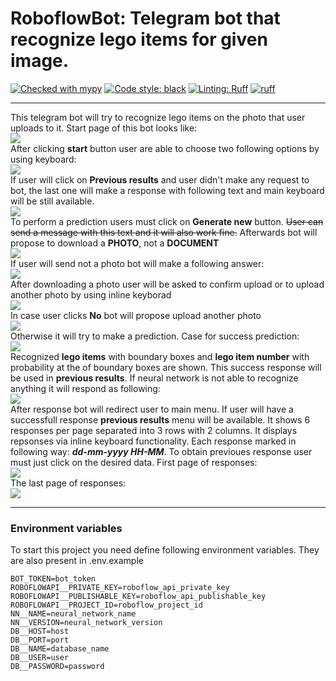 RoboflowBot: Telegram bot that recognize lego items for given image.
===
[![Checked with mypy](https://www.mypy-lang.org/static/mypy_badge.svg)](https://mypy-lang.org/)
[![Code style: black](https://img.shields.io/badge/code%20style-black-000000.svg)](https://github.com/psf/black)
[![Linting: Ruff](https://img.shields.io/endpoint?url=https://raw.githubusercontent.com/charliermarsh/ruff/main/assets/badge/v2.json)](https://github.com/astral-sh/ruff)
[![ruff](https://github.com/Vaipik/roboflow_tg_bot/actions/workflows/test.yaml/badge.svg)](https://github.com/Vaipik/roboflow_tg_bot/actions/workflows/test.yaml)
___
This telegram bot will try to recognize lego items on the photo that user uploads to it.
Start page of this bot looks like:\
<img src="readme/start_page.png"/>\
After clicking <b>start</b> button user are able to choose two following options by using keyboard:\
<img src="readme/start_main_menu.png"/>\
If user will click on <b>Previous results</b> and user didn't make any request to bot,
the last one will make a response with following text and main keyboard will be still available.\
<img src="readme/no_responses.png"/>\
To perform a prediction users must click on <b>Generate new</b> button.
~~User can send a message with this text and it will also work fine.~~
Afterwards bot will propose to download a **PHOTO**, not a **DOCUMENT**\
<img src="readme/uploaded_photo.png"/>\
If user will send not a photo bot will make a following answer:\
<img src="readme/not_photo.png"/>\
After downloading a photo user will be asked to confirm upload or to upload another photo
by using inline keyborad\
<img src="readme/confirmation.png"/>\
In case user clicks **No** bot will propose upload another photo\
<img src="readme/clicked_no_on_inline_kb.png"/>\
Otherwise it will try to make a prediction. Case for success prediction:\
<img src="readme/recognize_photo.png"/>\
Recognized **lego items** with boundary boxes and **lego item number** with probability
at the of boundary boxes are shown. This success response will be used in **previous results**.
If neural network is not able to recognize anything it will respond as following:\
<img src="readme/unsuccess_example.png"/>\
After response bot will redirect user to main menu.
If user will have a successfull response **previous results** menu will be available.
It shows 6 responses per page separated into 3 rows with 2 columns.
It displays repsonses via inline keyboard functionality.
Each response marked in following way: _**dd-mm-yyyy HH-MM**_.
To obtain previoues response user must just click on the desired data.
First page of responses:\
<img src="readme/responses_first_page.png"/>\
The last page of responses:\
<img src="readme/responses_last_page.png"/>
___
### Environment variables
To start this project you need define following environment variables. They are also present in .env.example
```
BOT_TOKEN=bot_token
ROBOFLOWAPI__PRIVATE_KEY=roboflow_api_private_key
ROBOFLOWAPI__PUBLISHABLE_KEY=roboflow_api_publishable_key
ROBOFLOWAPI__PROJECT_ID=roboflow_project_id
NN__NAME=neural_network_name
NN__VERSION=neural_network_version
DB__HOST=host
DB__PORT=port
DB__NAME=database_name
DB__USER=user
DB__PASSWORD=password
```
